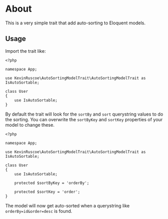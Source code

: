 # About

This is a very simple trait that add auto-sorting to Eloquent models.

## Usage

Import the trait like:

```
<?php

namespace App;

use KevinRuscoe\AutoSortingModelTrait\AutoSortingModelTrait as IsAutoSortable;

class User
{
    use IsAutoSortable;
}

```

By default the trait will look for the `sortBy` and `sort` querystring values to do the sorting. You can overwrite the `sortByKey` and `sortKey` properties of your model to change these.

```
<?php

namespace App;

use KevinRuscoe\AutoSortingModelTrait\AutoSortingModelTrait as IsAutoSortable;

class User
{
    use IsAutoSortable;

    protected $sortByKey = 'orderBy';

    protected $sortKey = 'order';
}

```

The model will now get auto-sorted when a querystring like `orderBy=id&order=desc` is found.